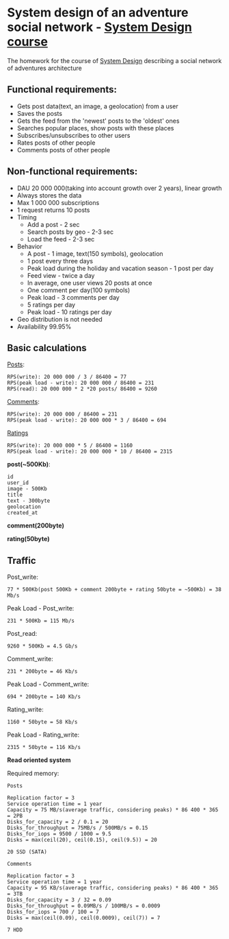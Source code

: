 # System design of an adventure social network - [System Design course](https://github.com/Balun-courses/system_design)
The homework for the course of [System Design](https://github.com/Balun-courses/system_design) describing a social network of adventures architecture 
## Functional requirements:
- Gets post data(text, an image, a geolocation) from a user
- Saves the posts
- Gets the feed from the 'newest' posts to the 'oldest' ones
- Searches popular places, show posts with these places
- Subscribes/unsubscribes to other users
- Rates posts of other people
- Comments posts of other people

## Non-functional requirements:
- DAU 20 000 000(taking into account growth over 2 years), linear growth
- Always stores the data
- Max 1 000 000 subscriptions
- 1 request returns 10 posts
- Timing
  - Add a post - 2 sec
  - Search posts by geo - 2-3 sec
  - Load the feed - 2-3 sec
- Behavior
  - A post - 1 image, text(150 symbols), geolocation
  - 1 post every three days
  - Peak load during the holiday and vacation season - 1 post per day
  - Feed view - twice a day
  - In average, one user views 20 posts at once
  - One comment per day(100 symbols)
  - Peak load - 3 comments per day
  - 5 ratings per day
  - Peak load - 10 ratings per day
- Geo distribution is not needed
- Availability 99.95%

## Basic calculations
<ins>Posts</ins>:

    RPS(write): 20 000 000 / 3 / 86400 = 77
    RPS(peak load - write): 20 000 000 / 86400 = 231
    RPS(read): 20 000 000 * 2 *20 posts/ 86400 = 9260

<ins>Comments</ins>:

    RPS(write): 20 000 000 / 86400 = 231
    RPS(peak load - write): 20 000 000 * 3 / 86400 = 694

<ins>Ratings</ins>
    
    RPS(write): 20 000 000 * 5 / 86400 = 1160
    RPS(peak load - write): 20 000 000 * 10 / 86400 = 2315

**post(~500Kb)**:

    id
    user_id
    image - 500Kb
    title
    text - 300byte
    geolocation
    created_at

**comment(200byte)**

**rating(50byte)**

## Traffic
Post_write: 

    77 * 500Kb(post 500Kb + comment 200byte + rating 50byte = ~500Kb) = 38 Mb/s

Peak Load - Post_write: 

    231 * 500Kb = 115 Mb/s

Post_read: 

    9260 * 500Kb = 4.5 Gb/s

Comment_write: 

    231 * 200byte = 46 Kb/s

Peak Load - Comment_write: 

    694 * 200byte = 140 Kb/s

Rating_write: 
    
    1160 * 50byte = 58 Kb/s

Peak Load - Rating_write: 

    2315 * 50byte = 116 Kb/s

**Read oriented system**

Required memory:

    Posts

    Replication factor = 3
    Service operation time = 1 year
    Сapacity = 75 MB/s(average traffic, considering peaks) * 86 400 * 365 = 2PB
    Disks_for_capacity = 2 / 0.1 = 20
    Disks_for_throughput = 75MB/s / 500MB/s = 0.15
    Disks_for_iops = 9500 / 1000 = 9.5
    Disks = max(ceil(20), ceil(0.15), ceil(9.5)) = 20

    20 SSD (SATA)

    Comments

    Replication factor = 3
    Service operation time = 1 year
    Сapacity = 95 KB/s(average traffic, considering peaks) * 86 400 * 365 = 3TB
    Disks_for_capacity = 3 / 32 = 0.09
    Disks_for_throughput = 0.09MB/s / 100MB/s = 0.0009 
    Disks_for_iops = 700 / 100 = 7
    Disks = max(ceil(0.09), ceil(0.0009), ceil(7)) = 7

    7 HDD
